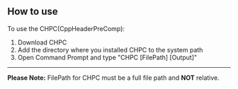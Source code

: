 ## How to use

To use the CHPC(CppHeaderPreComp):
1. Download CHPC
2. Add the directory where you installed CHPC to the system path
3. Open Command Prompt and type "CHPC [FilePath] [Output]"
&nbsp;
---
**Please Note:** FilePath for CHPC must be a full file path and **NOT** relative.

